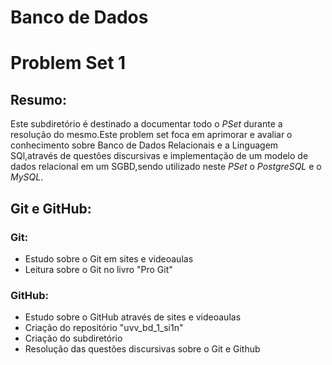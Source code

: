 # Banco de Dados

# Problem Set 1

## Resumo:
 Este subdiretório é destinado a documentar todo o _PSet_ durante a resolução do mesmo.Este problem set foca em aprimorar e avaliar o conhecimento sobre Banco de Dados Relacionais e a Linguagem SQl,através de questões discursivas e implementação de um modelo de dados relacional em um SGBD,sendo utilizado neste _PSet_ o _PostgreSQL_ e o _MySQL_.
 
 ## Git e GitHub:
 
 ### Git:
 * Estudo sobre o Git em sites e videoaulas
 * Leitura sobre o Git no livro "Pro Git"

### GitHub:
* Estudo sobre o GitHub através de sites e videoaulas
* Criação do repositório "uvv_bd_1_si1n"
* Criação do subdiretório 
* Resolução das questões discursivas sobre o Git e Github
